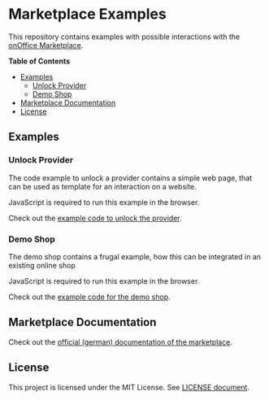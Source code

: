 # Marketplace Examples

This repository contains examples with possible interactions with the
[onOffice Marketplace](https://www.onoffice-marketplace.de/).

**Table of Contents**
* [Examples](#examples)
  * [Unlock Provider](#unlock-provider)
  * [Demo Shop](#demo-shop)
* [Marketplace Documentation](#marketplace-documentation)
* [License](#license)

## Examples

### Unlock Provider

The code example to unlock a provider contains a simple web page, that can be used
as template for an interaction on a website.

JavaScript is required to run this example in the browser.

Check out the [example code to unlock the provider](/examples/ProviderUnlock).

### Demo Shop

The demo shop contains a frugal example, how this can be integrated
in an existing online shop 

JavaScript is required to run this example in the browser.

Check out the [example code for the demo shop](/examples/Shop).

## Marketplace Documentation

Check out the
[official (german) documentation of the marketplace](https://www.marketplacedoc.onoffice.de/).

## License

This project is licensed under the MIT License. See [LICENSE document](/LICENSE).
